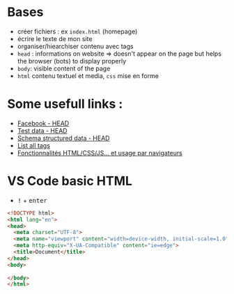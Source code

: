 # Bases
- créer fichiers : ex `index.html` (homepage)
- écrire le texte de mon site
- organiser/hiearchiser contenu avec tags
- `head` : informations on website => doesn't appear on the page but helps the browser (bots) to display properly
- `body`: visible content of the page
- `html` contenu textuel et media, `css` mise en forme

# Some usefull links :
- [Facebook - HEAD](https://developers.facebook.com/tools/debug/)
- [Test data - HEAD](https://search.google.com/structured-data/testing-tool/u/0/)
- [Schema structured data - HEAD](https://raventools.com/site-auditor/seo-guide/schema-structured-data)
- [List all tags](https://openclassrooms.com/en/courses/1603881-apprenez-a-creer-votre-site-web-avec-html5-et-css3/1608357-memento-des-balises-html)
- [Fonctionnalités HTML/CSS/JS... et usage par navigateurs](https://caniuse.com/)

# VS Code basic HTML
- <kbd>!</kbd> + <kbd>enter</kbd>

```html
<!DOCTYPE html>
<html lang="en">
<head>
  <meta charset="UTF-8">
  <meta name="viewport" content="width=device-width, initial-scale=1.0">
  <meta http-equiv="X-UA-Compatible" content="ie=edge">
  <title>Document</title>
</head>
<body>
	
</body>
</html>
```

